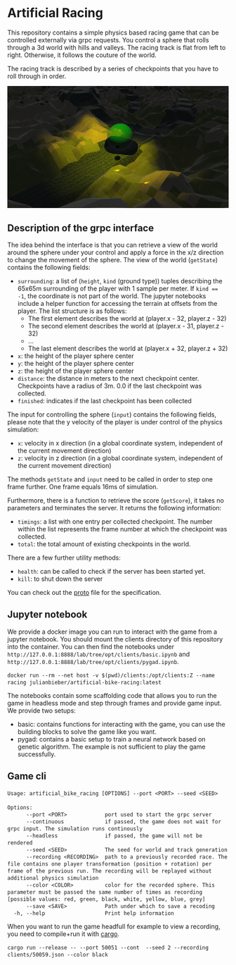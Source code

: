 # Artificial Racing

This repository contains a simple physics based racing game that can be controlled externally via grpc requests.
You control a sphere that rolls through a 3d world with hills and valleys. The racing track is flat from left to right. Otherwise, it follows the couture of the world.

The racing track is described by a series of checkpoints that you have to roll through in order.

![example image](Example.png)


## Description of the grpc interface
The idea behind the interface is that you can retrieve a view of the world around the sphere under your control and apply a force in the x/z direction to change the movement of the sphere.
The view of the world (`getState`) contains the following fields:
* `surrounding`: a list of (`height`, `kind` (ground type)) tuples describing the 65x65m surrounding of the player with 1 sample per meter. If `kind == -1`, the coordinate is not part of the world. The jupyter notebooks include a helper function for accessing the terrain at offsets from the player. The list structure is as follows:
  * The first element describes the world at (player.x - 32, player.z - 32)
  * The second element describes the world at (player.x - 31, player.z - 32)
  * ...
  * The last element describes the world at (player.x + 32, player.z + 32)
* `x`: the height of the player sphere center
* `y`: the height of the player sphere center
* `z`: the height of the player sphere center
* `distance`: the distance in meters to the next checkpoint center. Checkpoints have a radius of 3m. 0.0 if the last checkpoint was collected.
* `finished`: indicates if the last checkpoint has been collected

The input for controlling the sphere (`input`) contains the following fields, please note that the y velocity of the player is under control of the physics simulation:
* `x`: velocity in x direction (in a global coordinate system, independent of the current movement direction)
* `z`: velocity in z direction (in a global coordinate system, independent of the current movement direction)

The methods `getState` and `input` need to be called in order to step one frame further.
One frame equals 16ms of simulation.

Furthermore, there is a function to retrieve the score (`getScore`), it takes no parameters and terminates the server. It returns the following information:
* `timings`: a list with one entry per collected checkpoint. The number within the list represents the frame number at which the checkpoint was collected.
* `total`: the total amount of existing checkpoints in the world.

There are a few further utility methods:
* `health`: can be called to check if the server has been started yet.
* `kill`: to shut down the server

You can check out the [proto](proto/game.proto) file for the specification.


## Jupyter notebook
We provide a docker image you can run to interact with the game from a jupyter notebook. You should mount the clients directory of this repository into the container.
You can then find the notebooks under `http://127.0.0.1:8888/lab/tree/opt/clients/basic.ipynb` and `http://127.0.0.1:8888/lab/tree/opt/clients/pygad.ipynb`.
```
docker run --rm --net host -v $(pwd)/clients:/opt/clients:Z --name racing julianbieber/artificial-bike-racing:latest  
```

The notebooks contain some scaffolding code that allows you to run the game in headless mode and step through frames and provide game input.
We provide two setups:
* basic: contains functions for interacting with the game, you can use the building blocks to solve the game like you want.
* pygad: contains a basic setup to train a neural network based on genetic algorithm. The example is not sufficient to play the game successfully.


## Game cli

```
Usage: artificial_bike_racing [OPTIONS] --port <PORT> --seed <SEED>

Options:
      --port <PORT>            port used to start the grpc server
      --continuous             if passed, the game does not wait for grpc input. The simulation runs continously
      --headless               if passed, the game will not be rendered
      --seed <SEED>            The seed for world and track generation
      --recording <RECORDING>  path to a previously recorded race. The file contains one player transformation (position + rotation) per frame of the previous run. The recording will be replayed without additional physics simulation
      --color <COLOR>          color for the recorded sphere. This parameter must be passed the same number of times as recording [possible values: red, green, black, white, yellow, blue, grey]
      --save <SAVE>            Path under which to save a recoding
  -h, --help                   Print help information  
```

When you want to run the game headfull for example to view a recording, you need to compile+run it with [cargo](https://rustup.rs/).
```
cargo run --release -- --port 50051 --cont  --seed 2 --recording clients/50059.json --color black
```
